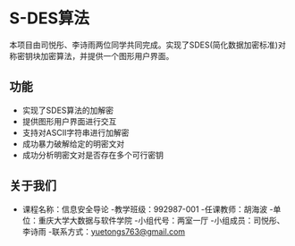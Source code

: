 # S-DES算法
本项目由司悦彤、李诗雨两位同学共同完成。实现了SDES(简化数据加密标准)对称密钥块加密算法，并提供一个图形用户界面。
## 功能
- 实现了SDES算法的加解密
- 提供图形用户界面进行交互
- 支持对ASCII字符串进行加解密
- 成功暴力破解给定的明密文对
- 成功分析明密文对是否存在多个可行密钥
## 关于我们
- 课程名称：信息安全导论
-教学班级：992987-001
-任课教师：胡海波
-单位：重庆大学大数据与软件学院
-小组代号：两室一厅
-小组成员：司悦彤、李诗雨
-联系方式：yuetongs763@gmail.com
